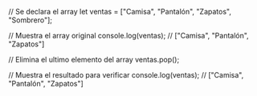 // Se declara el array
let ventas = ["Camisa", "Pantalón", "Zapatos", "Sombrero"];

// Muestra el array original
console.log(ventas);  // ["Camisa", "Pantalón", "Zapatos"]

// Elimina el ultimo elemento del array
ventas.pop();

// Muestra el resultado para verificar
console.log(ventas);  // ["Camisa", "Pantalón", "Zapatos"]
